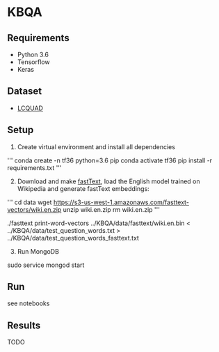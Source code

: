 # KBQA

## Requirements

* Python 3.6
* Tensorflow
* Keras

## Dataset

* [LCQUAD](http://lc-quad.sda.tech)


## Setup

1. Create virtual environment and install all dependencies

'''
conda create -n tf36 python=3.6 pip
conda activate tf36
pip install -r requirements.txt
'''

2. Download and make [fastText](https://github.com/facebookresearch/fastText), load the English model trained on Wikipedia and generate fastText embeddings:

'''
cd data
wget https://s3-us-west-1.amazonaws.com/fasttext-vectors/wiki.en.zip
unzip wiki.en.zip
rm wiki.en.zip
'''

./fasttext print-word-vectors ../KBQA/data/fasttext/wiki.en.bin < ../KBQA/data/test_question_words.txt > ../KBQA/data/test_question_words_fasttext.txt

3. Run MongoDB

sudo service mongod start


## Run

see notebooks

## Results

TODO
